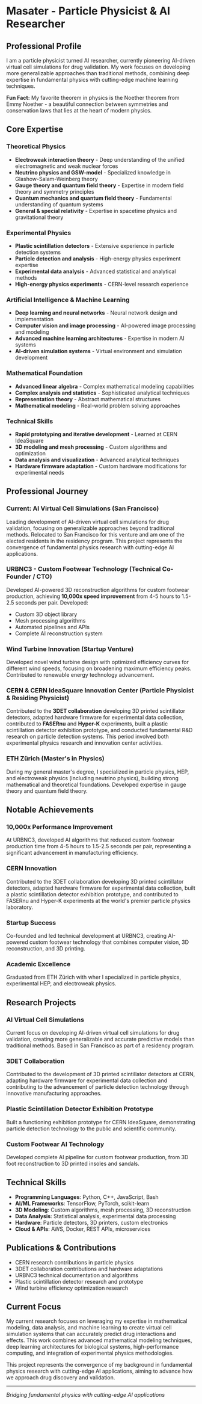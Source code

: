 # Masater - Particle Physicist & AI Researcher

## Professional Profile

I am a particle physicist turned AI researcher, currently pioneering AI-driven virtual cell simulations for drug validation. My work focuses on developing more generalizable approaches than traditional methods, combining deep expertise in fundamental physics with cutting-edge machine learning techniques.

**Fun Fact:** My favorite theorem in physics is the Noether theorem from Emmy Noether - a beautiful connection between symmetries and conservation laws that lies at the heart of modern physics.

## Core Expertise

### Theoretical Physics
- **Electroweak interaction theory** - Deep understanding of the unified electromagnetic and weak nuclear forces
- **Neutrino physics and GSW-model** - Specialized knowledge in Glashow-Salam-Weinberg theory
- **Gauge theory and quantum field theory** - Expertise in modern field theory and symmetry principles
- **Quantum mechanics and quantum field theory** - Fundamental understanding of quantum systems
- **General & special relativity** - Expertise in spacetime physics and gravitational theory

### Experimental Physics
- **Plastic scintillation detectors** - Extensive experience in particle detection systems
- **Particle detection and analysis** - High-energy physics experiment expertise
- **Experimental data analysis** - Advanced statistical and analytical methods
- **High-energy physics experiments** - CERN-level research experience

### Artificial Intelligence & Machine Learning
- **Deep learning and neural networks** - Neural network design and implementation
- **Computer vision and image processing** - AI-powered image processing and modeling
- **Advanced machine learning architectures** - Expertise in modern AI systems
- **AI-driven simulation systems** - Virtual environment and simulation development

### Mathematical Foundation
- **Advanced linear algebra** - Complex mathematical modeling capabilities
- **Complex analysis and statistics** - Sophisticated analytical techniques
- **Representation theory** - Abstract mathematical structures
- **Mathematical modeling** - Real-world problem solving approaches

### Technical Skills
- **Rapid prototyping and iterative development** - Learned at CERN IdeaSquare
- **3D modeling and mesh processing** - Custom algorithms and optimization
- **Data analysis and visualization** - Advanced analytical techniques
- **Hardware firmware adaptation** - Custom hardware modifications for experimental needs

## Professional Journey

### Current: AI Virtual Cell Simulations (San Francisco)
Leading development of AI-driven virtual cell simulations for drug validation, focusing on generalizable approaches beyond traditional methods. Relocated to San Francisco for this venture and am one of the elected residents in the residency program. This project represents the convergence of fundamental physics research with cutting-edge AI applications.

### URBNC3 - Custom Footwear Technology (Technical Co-Founder / CTO)
Developed AI-powered 3D reconstruction algorithms for custom footwear production, achieving **10,000x speed improvement** from 4-5 hours to 1.5-2.5 seconds per pair. Developed:
- Custom 3D object library
- Mesh processing algorithms
- Automated pipelines and APIs
- Complete AI reconstruction system

### Wind Turbine Innovation (Startup Venture)
Developed novel wind turbine design with optimized efficiency curves for different wind speeds, focusing on broadening maximum efficiency peaks. Contributed to renewable energy technology advancement.

### CERN & CERN IdeaSquare Innovation Center (Particle Physicist & Residing Physicist)
Contributed to the **3DET collaboration** developing 3D printed scintillator detectors, adapted hardware firmware for experimental data collection, contributed to **FASERnu** and **Hyper-K** experiments, built a plastic scintillation detector exhibition prototype, and conducted fundamental R&D research on particle detection systems. This period involved both experimental physics research and innovation center activities.

### ETH Zürich (Master's in Physics)
During my general master's degree, I specialized in particle physics, HEP, and electroweak physics (including neutrino physics), building strong mathematical and theoretical foundations. Developed expertise in gauge theory and quantum field theory.

## Notable Achievements

### 10,000x Performance Improvement
At URBNC3, developed AI algorithms that reduced custom footwear production time from 4-5 hours to 1.5-2.5 seconds per pair, representing a significant advancement in manufacturing efficiency.

### CERN Innovation
Contributed to the 3DET collaboration developing 3D printed scintillator detectors, adapted hardware firmware for experimental data collection, built a plastic scintillation detector exhibition prototype, and contributed to FASERnu and Hyper-K experiments at the world's premier particle physics laboratory.

### Startup Success
Co-founded and led technical development at URBNC3, creating AI-powered custom footwear technology that combines computer vision, 3D reconstruction, and 3D printing.

### Academic Excellence
Graduated from ETH Zürich with wher I specialized in particle physics, experimental HEP, and electroweak physics.

## Research Projects

### AI Virtual Cell Simulations
Current focus on developing AI-driven virtual cell simulations for drug validation, creating more generalizable and accurate predictive models than traditional methods. Based in San Francisco as part of a residency program.

### 3DET Collaboration
Contributed to the development of 3D printed scintillator detectors at CERN, adapting hardware firmware for experimental data collection and contributing to the advancement of particle detection technology through innovative manufacturing approaches.

### Plastic Scintillation Detector Exhibition Prototype
Built a functioning exhibition prototype for CERN IdeaSquare, demonstrating particle detection technology to the public and scientific community.

### Custom Footwear AI Technology
Developed complete AI pipeline for custom footwear production, from 3D foot reconstruction to 3D printed insoles and sandals.

## Technical Skills

- **Programming Languages**: Python, C++, JavaScript, Bash
- **AI/ML Frameworks**: TensorFlow, PyTorch, scikit-learn
- **3D Modeling**: Custom algorithms, mesh processing, 3D reconstruction
- **Data Analysis**: Statistical analysis, experimental data processing
- **Hardware**: Particle detectors, 3D printers, custom electronics
- **Cloud & APIs**: AWS, Docker, REST APIs, microservices

## Publications & Contributions

- CERN research contributions in particle physics
- 3DET collaboration contributions and hardware adaptations
- URBNC3 technical documentation and algorithms
- Plastic scintillation detector research and prototype
- Wind turbine efficiency optimization research

## Current Focus

My current research focuses on leveraging my expertise in mathematical modeling, data analysis, and machine learning to create virtual cell simulation systems that can accurately predict drug interactions and effects. This work combines advanced mathematical modeling techniques, deep learning architectures for biological systems, high-performance computing, and integration of experimental physics methodologies.

This project represents the convergence of my background in fundamental physics research with cutting-edge AI applications, aiming to advance how we approach drug discovery and validation.

---

*Bridging fundamental physics with cutting-edge AI applications*
